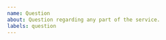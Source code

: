 ```yaml
---
name: Question
about: Question regarding any part of the service.
labels: question
---
```


<!-- Try to provide as much detail as possible to help us understand and better answer your question -->
